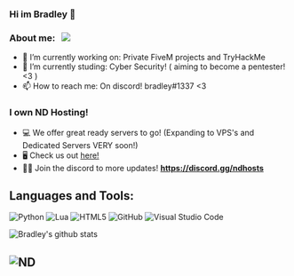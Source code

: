 ### Hi im Bradley 👋


### **About me:** &nbsp; ![](https://komarev.com/ghpvc/?username=bradley1337&label=Views&color=blue&style=plastic)

- 🔭 I’m currently working on: Private FiveM projects and TryHackMe
- 🌱 I’m currently studing: Cyber Security! ( aiming to become a pentester! <3 )
- 📫 How to reach me: On discord! bradley#1337 <3 


### **I own ND Hosting!**

- 💻 We offer great ready servers to go! (Expanding to VPS's and Dedicated Servers VERY soon!)
- 🖥️ Check us out [here!](https://client.ndhosts.com)
- 👨‍💻 Join the discord to more updates! **https://discord.gg/ndhosts**

## **Languages and Tools:**

![Python](https://img.shields.io/badge/python-%2314354C.svg?style=for-the-badge&logo=python&logoColor=white)
![Lua](https://img.shields.io/badge/lua-%232C2D72.svg?style=for-the-badge&logo=lua&logoColor=white)
![HTML5](https://img.shields.io/badge/html5-%23E34F26.svg?style=for-the-badge&logo=html5&logoColor=white)
![GitHub](https://img.shields.io/badge/github-%23121011.svg?style=for-the-badge&logo=github&logoColor=white)
![Visual Studio Code](https://img.shields.io/badge/VisualStudioCode-0078d7.svg?style=for-the-badge&logo=visual-studio-code&logoColor=white)

![Bradley's github stats](https://github-readme-stats.vercel.app/api?username=bradley1337&show_icons=true&theme=radical)

## ![ND](https://cdn.discordapp.com/attachments/854066603330109482/855295391670075402/demon.png)
